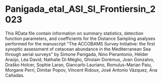 # Panigada_etal_ASI_SI_Frontiersin_2023
This RData file contain information on summary statistics, detection function parameters, and coefficients for the Distance Sampling analyses performed for the manuscript "The ACCOBAMS Survey Initiative: the first synoptic assessment of cetacean abundance in the Mediterranean Sea through aerial surveys" by Simone Panigada, Nino Pierantonio, Hélder Araújo, Léa David, Nathalie Di-Méglio, Ghislain Dorémus, Joan Gonzalvo, Draško Holcer, Sophie Laran, Giancarlo Lauriano, Romulus-Marian Paiu, Morgane Perri, Dimitar Popov, Vincent Ridoux, José Antonio Vázquez, Ana Cañadas.
